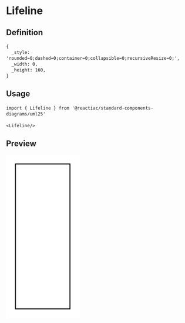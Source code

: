 # Lifeline

## Definition

```
{
  _style: 'rounded=0;dashed=0;container=0;collapsible=0;recursiveResize=0;',
  _width: 0,
  _height: 160,
}
```

## Usage

```
import { Lifeline } from '@reactiac/standard-components-diagrams/uml25'

<Lifeline/>
```

## Preview

<img src="./lifeline.png" width="200"/>
